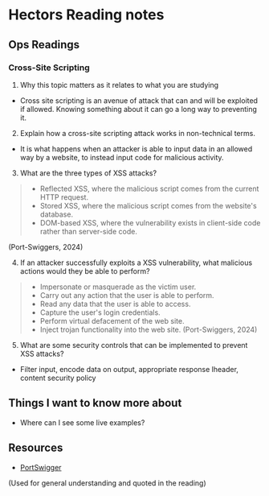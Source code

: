 # Hectors Reading notes

## Ops Readings

### Cross-Site Scripting

1. Why this topic matters as it relates to what you are studying

- Cross site scripting is an avenue of attack that can and will be exploited if allowed. Knowing something about it can go a long way to preventing it.

2. Explain how a cross-site scripting attack works in non-technical terms.

- It is what happens when an attacker is able to input data in an allowed way by a website, to instead input code for malicious activity. 

3. What are the three types of XSS attacks?

>- Reflected XSS, where the malicious script comes from the current HTTP request.
>- Stored XSS, where the malicious script comes from the website's database.
>- DOM-based XSS, where the vulnerability exists in client-side code rather than server-side code.

(Port-Swiggers, 2024)

4. If an attacker successfully exploits a XSS vulnerability, what malicious actions would they be able to perform?

>- Impersonate or masquerade as the victim user.
>- Carry out any action that the user is able to perform.
>- Read any data that the user is able to access.
>- Capture the user's login credentials.
>- Perform virtual defacement of the web site.
>- Inject trojan functionality into the web site. 
(Port-Swiggers, 2024)

5. What are some security controls that can be implemented to prevent XSS attacks?

- Filter input, encode data on output, appropriate response lheader, content security policy

## Things I want to know more about

- Where can I see some live examples?

## Resources

- [PortSwigger](https://portswigger.net/web-security/cross-site-scripting)

(Used for general understanding and quoted in the reading)